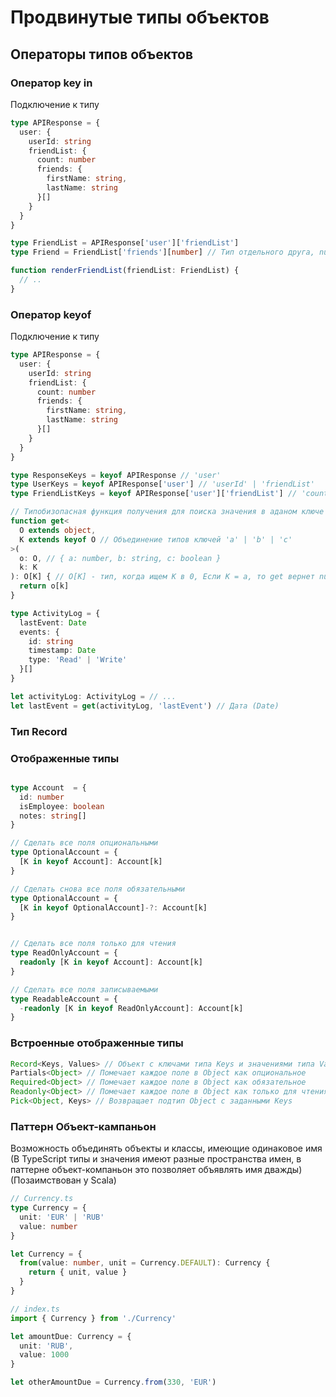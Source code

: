 # Продвинутые типы объектов

## Операторы типов объектов

### Оператор key in

Подключение к типу

```typescript
type APIResponse = {
  user: {
    userId: string
    friendList: {
      count: number
      friends: {
        firstName: string,
        lastName: string
      }[]
    }
  }
}

type FriendList = APIResponse['user']['friendList']
type Friend = FriendList['friends'][number] // Тип отдельного друга, number - индекс

function renderFriendList(friendList: FriendList) {
  // ..
}
```

### Оператор keyof

Подключение к типу

```typescript
type APIResponse = {
  user: {
    userId: string
    friendList: {
      count: number
      friends: {
        firstName: string,
        lastName: string
      }[]
    }
  }
}

type ResponseKeys = keyof APIResponse // 'user'
type UserKeys = keyof APIResponse['user'] // 'userId' | 'friendList'
type FriendListKeys = keyof APIResponse['user']['friendList'] // 'count' | 'friends'

// Типобизопасная функция получения для поиска значения в аданом ключе объекта
function get<
  O extends object,
  K extends keyof O // Объединение типов ключей 'a' | 'b' | 'c'
>(
  o: O, // { a: number, b: string, c: boolean }
  k: K
): O[K] { // O[K] - тип, когда ищем K в 0, Если К = a, то get вернет number
  return o[k]
}

type ActivityLog = {
  lastEvent: Date
  events: {
    id: string
    timestamp: Date
    type: 'Read' | 'Write'
  }[]
}

let activityLog: ActivityLog = // ...
let lastEvent = get(activityLog, 'lastEvent') // Дата (Date)
```

### Тип Record

### Отображенные типы
```typescript

type Account  = {
  id: number
  isEmployee: boolean
  notes: string[]
}

// Сделать все поля опциональными
type OptionalAccount = {
  [K in keyof Account]: Account[k]
}

// Сделать cнова все поля обязательными
type OptionalAccount = {
  [K in keyof OptionalAccount]-?: Account[k]
}


// Сделать все поля только для чтения
type ReadOnlyAccount = {
  readonly [K in keyof Account]: Account[k]
}

// Сделать все поля записываемыми
type ReadableAccount = {
  -readonly [K in keyof ReadOnlyAccount]: Account[k]
}
```
### Встроенные отображенные типы

```typescript
Record<Keys, Values> // Объект с ключами типа Keys и значениями типа Values 
Partials<Object> // Помечает каждое поле в Object как опциональное 
Required<Object> // Помечает каждое поле в Object как обязательное
Readonly<Object> // Помечает каждое поле в Object как только для чтения
Pick<Object, Keys> // Возвращает подтип Object с заданными Keys 
```
### Паттерн Объект-кампаньон
Возможность объединять объекты и классы, имеющие одинаковое имя
(В TypeScript типы и значения имеют разные пространства имен, в паттерне объект-компаньон
это позволяет объявлять имя дважды)
(Позаимствован у Scala)

```typescript
// Currency.ts
type Currency = {
  unit: 'EUR' | 'RUB'
  value: number
}

let Currency = {
  from(value: number, unit = Currency.DEFAULT): Currency {
    return { unit, value }
  }
}

// index.ts
import { Currency } from './Currency'

let amountDue: Currency = {
  unit: 'RUB',
  value: 1000
}

let otherAmountDue = Currency.from(330, 'EUR')
```
